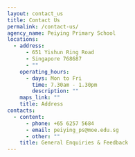 ```yaml
---
layout: contact_us
title: Contact Us
permalink: /contact-us/
agency_name: Peiying Primary School
locations:
  - address:
      - 651 Yishun Ring Road
      - Singapore 768687
      - ""
    operating_hours:
      - days: Mon to Fri
        time: 7.30am - 1.30pm
        description: ""
    maps_link: ""
    title: Address
contacts:
  - content:
      - phone: +65 6257 5684
      - email: peiying_ps@moe.edu.sg
      - other: ""
    title: General Enquiries & Feedback
---
```

